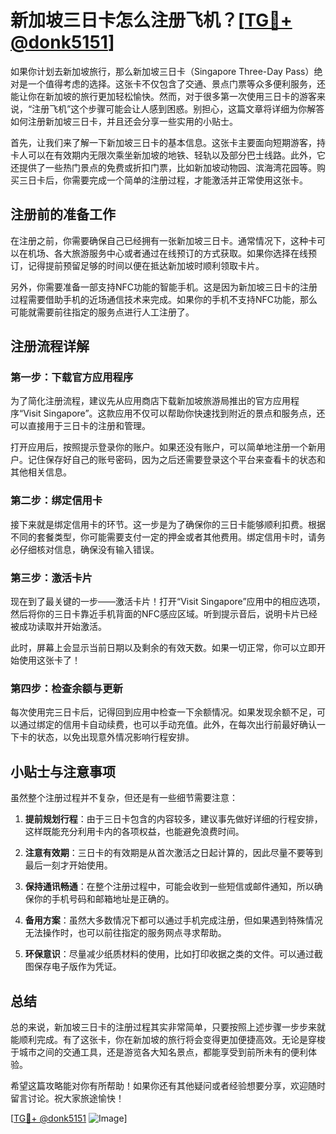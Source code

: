 # 新加坡三日卡怎么注册飞机？[[TG💪+ @donk5151](https://t.me/s/donk5151)]

如果你计划去新加坡旅行，那么新加坡三日卡（Singapore Three-Day Pass）绝对是一个值得考虑的选择。这张卡不仅包含了交通、景点门票等众多便利服务，还能让你在新加坡的旅行更加轻松愉快。然而，对于很多第一次使用三日卡的游客来说，“注册飞机”这个步骤可能会让人感到困惑。别担心，这篇文章将详细为你解答如何注册新加坡三日卡，并且还会分享一些实用的小贴士。

首先，让我们来了解一下新加坡三日卡的基本信息。这张卡主要面向短期游客，持卡人可以在有效期内无限次乘坐新加坡的地铁、轻轨以及部分巴士线路。此外，它还提供了一些热门景点的免费或折扣门票，比如新加坡动物园、滨海湾花园等。购买三日卡后，你需要完成一个简单的注册过程，才能激活并正常使用这张卡。

## 注册前的准备工作

在注册之前，你需要确保自己已经拥有一张新加坡三日卡。通常情况下，这种卡可以在机场、各大旅游服务中心或者通过在线预订的方式获取。如果你选择在线预订，记得提前预留足够的时间以便在抵达新加坡时顺利领取卡片。

另外，你需要准备一部支持NFC功能的智能手机。这是因为新加坡三日卡的注册过程需要借助手机的近场通信技术来完成。如果你的手机不支持NFC功能，那么可能就需要前往指定的服务点进行人工注册了。

## 注册流程详解

### 第一步：下载官方应用程序

为了简化注册流程，建议先从应用商店下载新加坡旅游局推出的官方应用程序“Visit Singapore”。这款应用不仅可以帮助你快速找到附近的景点和服务点，还可以直接用于三日卡的注册和管理。

打开应用后，按照提示登录你的账户。如果还没有账户，可以简单地注册一个新用户。记住保存好自己的账号密码，因为之后还需要登录这个平台来查看卡的状态和其他相关信息。

### 第二步：绑定信用卡

接下来就是绑定信用卡的环节。这一步是为了确保你的三日卡能够顺利扣费。根据不同的套餐类型，你可能需要支付一定的押金或者其他费用。绑定信用卡时，请务必仔细核对信息，确保没有输入错误。

### 第三步：激活卡片

现在到了最关键的一步——激活卡片！打开“Visit Singapore”应用中的相应选项，然后将你的三日卡靠近手机背面的NFC感应区域。听到提示音后，说明卡片已经被成功读取并开始激活。

此时，屏幕上会显示当前日期以及剩余的有效天数。如果一切正常，你可以立即开始使用这张卡了！

### 第四步：检查余额与更新

每次使用完三日卡后，记得回到应用中检查一下余额情况。如果发现余额不足，可以通过绑定的信用卡自动续费，也可以手动充值。此外，在每次出行前最好确认一下卡的状态，以免出现意外情况影响行程安排。

## 小贴士与注意事项

虽然整个注册过程并不复杂，但还是有一些细节需要注意：

1. **提前规划行程**：由于三日卡包含的内容较多，建议事先做好详细的行程安排，这样既能充分利用卡内的各项权益，也能避免浪费时间。
   
2. **注意有效期**：三日卡的有效期是从首次激活之日起计算的，因此尽量不要等到最后一刻才开始使用。
   
3. **保持通讯畅通**：在整个注册过程中，可能会收到一些短信或邮件通知，所以确保你的手机号码和邮箱地址是正确的。

4. **备用方案**：虽然大多数情况下都可以通过手机完成注册，但如果遇到特殊情况无法操作时，也可以前往指定的服务网点寻求帮助。

5. **环保意识**：尽量减少纸质材料的使用，比如打印收据之类的文件。可以通过截图保存电子版作为凭证。

## 总结

总的来说，新加坡三日卡的注册过程其实非常简单，只要按照上述步骤一步步来就能顺利完成。有了这张卡，你在新加坡的旅行将会变得更加便捷高效。无论是穿梭于城市之间的交通工具，还是游览各大知名景点，都能享受到前所未有的便利体验。

希望这篇攻略能对你有所帮助！如果你还有其他疑问或者经验想要分享，欢迎随时留言讨论。祝大家旅途愉快！

[[TG💪+ @donk5151](https://t.me/s/donk5151) ![Image](https://i.postimg.cc/rwNCRYN7/Snipaste-2025-04-30-17-27-05.png)]